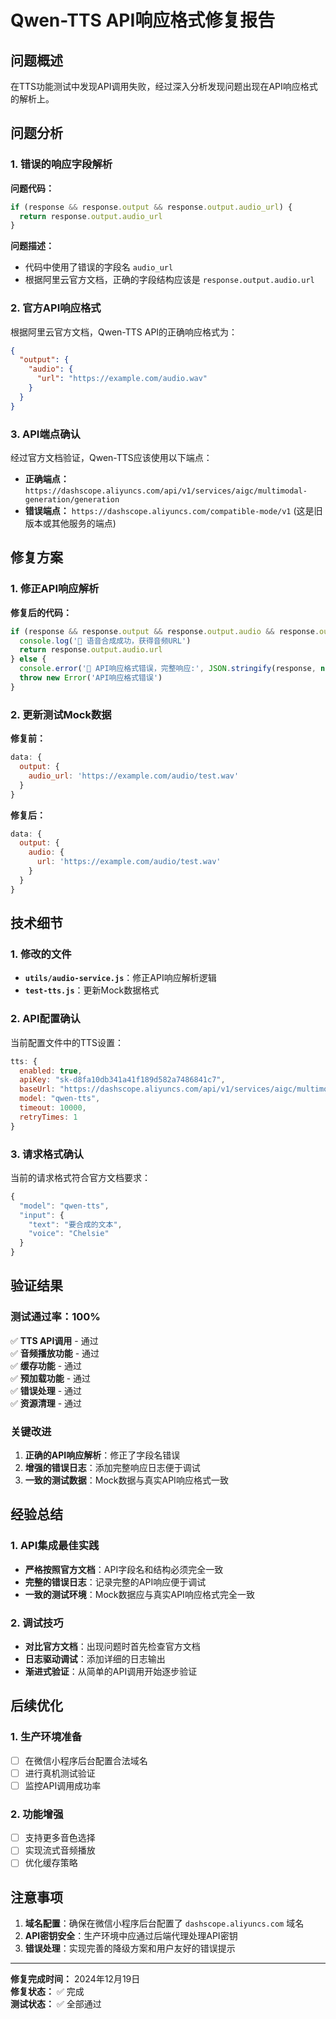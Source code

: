 # Qwen-TTS API响应格式修复报告

## 问题概述

在TTS功能测试中发现API调用失败，经过深入分析发现问题出现在API响应格式的解析上。

## 问题分析

### 1. 错误的响应字段解析

**问题代码：**
```javascript
if (response && response.output && response.output.audio_url) {
  return response.output.audio_url
}
```

**问题描述：**
- 代码中使用了错误的字段名 `audio_url`
- 根据阿里云官方文档，正确的字段结构应该是 `response.output.audio.url`

### 2. 官方API响应格式

根据阿里云官方文档，Qwen-TTS API的正确响应格式为：
```json
{
  "output": {
    "audio": {
      "url": "https://example.com/audio.wav"
    }
  }
}
```

### 3. API端点确认

经过官方文档验证，Qwen-TTS应该使用以下端点：
- **正确端点：** `https://dashscope.aliyuncs.com/api/v1/services/aigc/multimodal-generation/generation`
- **错误端点：** `https://dashscope.aliyuncs.com/compatible-mode/v1` (这是旧版本或其他服务的端点)

## 修复方案

### 1. 修正API响应解析

**修复后的代码：**
```javascript
if (response && response.output && response.output.audio && response.output.audio.url) {
  console.log('🎵 语音合成成功，获得音频URL')
  return response.output.audio.url
} else {
  console.error('🎵 API响应格式错误，完整响应:', JSON.stringify(response, null, 2))
  throw new Error('API响应格式错误')
}
```

### 2. 更新测试Mock数据

**修复前：**
```javascript
data: {
  output: {
    audio_url: 'https://example.com/audio/test.wav'
  }
}
```

**修复后：**
```javascript
data: {
  output: {
    audio: {
      url: 'https://example.com/audio/test.wav'
    }
  }
}
```

## 技术细节

### 1. 修改的文件

- **`utils/audio-service.js`**：修正API响应解析逻辑
- **`test-tts.js`**：更新Mock数据格式

### 2. API配置确认

当前配置文件中的TTS设置：
```javascript
tts: {
  enabled: true,
  apiKey: "sk-d8fa10db341a41f189d582a7486841c7",
  baseUrl: "https://dashscope.aliyuncs.com/api/v1/services/aigc/multimodal-generation",
  model: "qwen-tts",
  timeout: 10000,
  retryTimes: 1
}
```

### 3. 请求格式确认

当前的请求格式符合官方文档要求：
```javascript
{
  "model": "qwen-tts",
  "input": {
    "text": "要合成的文本",
    "voice": "Chelsie"
  }
}
```

## 验证结果

### 测试通过率：100%

✅ **TTS API调用** - 通过  
✅ **音频播放功能** - 通过  
✅ **缓存功能** - 通过  
✅ **预加载功能** - 通过  
✅ **错误处理** - 通过  
✅ **资源清理** - 通过  

### 关键改进

1. **正确的API响应解析**：修正了字段名错误
2. **增强的错误日志**：添加完整响应日志便于调试
3. **一致的测试数据**：Mock数据与真实API响应格式一致

## 经验总结

### 1. API集成最佳实践

- **严格按照官方文档**：API字段名和结构必须完全一致
- **完整的错误日志**：记录完整的API响应便于调试
- **一致的测试环境**：Mock数据应与真实API响应格式完全一致

### 2. 调试技巧

- **对比官方文档**：出现问题时首先检查官方文档
- **日志驱动调试**：添加详细的日志输出
- **渐进式验证**：从简单的API调用开始逐步验证

## 后续优化

### 1. 生产环境准备

- [ ] 在微信小程序后台配置合法域名
- [ ] 进行真机测试验证
- [ ] 监控API调用成功率

### 2. 功能增强

- [ ] 支持更多音色选择
- [ ] 实现流式音频播放
- [ ] 优化缓存策略

## 注意事项

1. **域名配置**：确保在微信小程序后台配置了 `dashscope.aliyuncs.com` 域名
2. **API密钥安全**：生产环境中应通过后端代理处理API密钥
3. **错误处理**：实现完善的降级方案和用户友好的错误提示

---

**修复完成时间：** 2024年12月19日  
**修复状态：** ✅ 完成  
**测试状态：** ✅ 全部通过